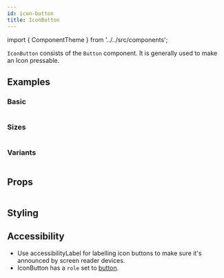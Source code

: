 ```yaml
---
id: icon-button
title: IconButton
---
```


import { ComponentTheme } from '../../src/components';

`IconButton` consists of the `Button` component. It is generally used to make an Icon pressable.

## Examples

### Basic

```ComponentSnackPlayer path=composites,IconButton,Basic.tsx

```

### Sizes

```ComponentSnackPlayer path=composites,IconButton,Basic.tsx

```

### Variants

```ComponentSnackPlayer path=composites,IconButton,Basic.tsx

```

## Props

```ComponentPropTable path=composites,IconButton,index.tsx

```

## Styling

<ComponentTheme name="iconButton" />

## Accessibility

- Use accessibilityLabel for labelling icon buttons to make sure it's announced by screen reader devices.
- IconButton has a `role` set to [button](https://www.w3.org/TR/wai-aria-practices-1.2/#button).
